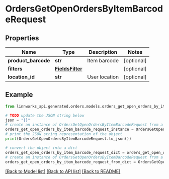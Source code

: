 # OrdersGetOpenOrdersByItemBarcodeRequest


## Properties

Name | Type | Description | Notes
------------ | ------------- | ------------- | -------------
**product_barcode** | **str** | Item barcode | [optional] 
**filters** | [**FieldsFilter**](FieldsFilter.md) |  | [optional] 
**location_id** | **str** | User location | [optional] 

## Example

```python
from linnworks_api.generated.orders.models.orders_get_open_orders_by_item_barcode_request import OrdersGetOpenOrdersByItemBarcodeRequest

# TODO update the JSON string below
json = "{}"
# create an instance of OrdersGetOpenOrdersByItemBarcodeRequest from a JSON string
orders_get_open_orders_by_item_barcode_request_instance = OrdersGetOpenOrdersByItemBarcodeRequest.from_json(json)
# print the JSON string representation of the object
print(OrdersGetOpenOrdersByItemBarcodeRequest.to_json())

# convert the object into a dict
orders_get_open_orders_by_item_barcode_request_dict = orders_get_open_orders_by_item_barcode_request_instance.to_dict()
# create an instance of OrdersGetOpenOrdersByItemBarcodeRequest from a dict
orders_get_open_orders_by_item_barcode_request_from_dict = OrdersGetOpenOrdersByItemBarcodeRequest.from_dict(orders_get_open_orders_by_item_barcode_request_dict)
```
[[Back to Model list]](../README.md#documentation-for-models) [[Back to API list]](../README.md#documentation-for-api-endpoints) [[Back to README]](../README.md)


